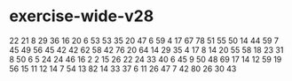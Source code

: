 # exercise-wide-v28
22
21
8
29
36
16
20
6
53
53
35
20
47
6
59
4
17
67
78
51
55
50
14
44
59
7
45
49
56
45
42
42
62
58
42
76
20
64
14
29
35
4
17
8
14
20
55
58
18
23
31
8
50
6
5
24
24
46
16
2
2
15
26
22
24
33
40
6
45
9
50
48
69
17
14
12
59
19
56
15
11
12
14
7
54
13
82
14
33
37
6
11
26
47
7
42
80
26
30
43
